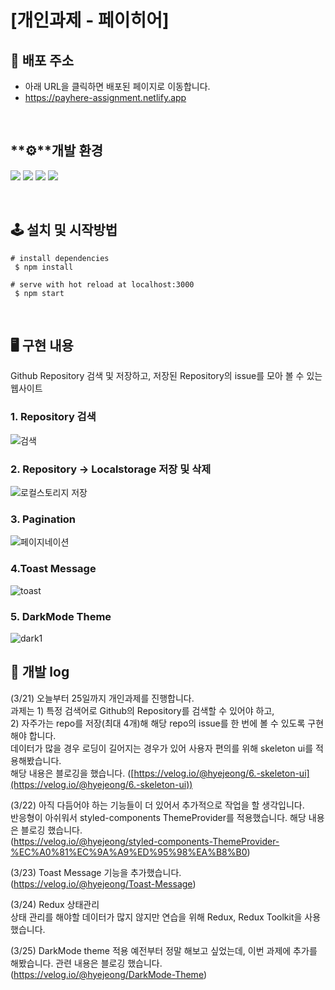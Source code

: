 # [**개인과제 - 페이히어**]

## 🔗 배포 주소

- 아래 URL을 클릭하면 배포된 페이지로 이동합니다.
- https://payhere-assignment.netlify.app

<br>

## **⚙**개발 환경

<a><img src="https://img.shields.io/badge/React-61DAFB.svg?&style=for-the-badge&logo=React&logoColor=white"> <img src="https://img.shields.io/badge/javascript-F7DF1E.svg?&style=for-the-badge&logo=javascript&logoColor=black"> <img src="https://img.shields.io/badge/styledcomponents-DB7093.svg?&style=for-the-badge&logo=styledcomponents&logoColor=white"> <img src="https://img.shields.io/badge/Redux-764ABC.svg?&style=for-the-badge&logo=Redux&logoColor=white"></a>

<br>

## 🕹 설치 및 시작방법

```
# install dependencies
 $ npm install

# serve with hot reload at localhost:3000
 $ npm start
```

<br>

## 🖥️ 구현 내용

Github Repository 검색 및 저장하고, 저장된 Repository의 issue를 모아 볼 수 있는 웹사이트

### 1. Repository 검색

![검색](https://user-images.githubusercontent.com/90097736/158009091-376ed54c-8279-4d3c-9b8a-8bdd52127482.gif)

### 2. Repository -> Localstorage 저장 및 삭제

![로컬스토리지 저장](https://user-images.githubusercontent.com/90097736/158009113-c60c1c8b-4912-4446-a872-bb321c7706cf.gif)

### 3. Pagination

![페이지네이션](https://user-images.githubusercontent.com/90097736/158009123-5022c1c8-d782-4ba0-a2e3-d0060ef42016.gif)

### 4.Toast Message

![toast](https://user-images.githubusercontent.com/90097736/160073039-19368cc3-6da0-4f05-b325-c84b9781fa5c.gif)

### 5. DarkMode Theme

![dark1](https://user-images.githubusercontent.com/90097736/160154672-e2b7016b-644b-4930-a573-de5ab60a6abc.gif)

## :memo: 개발 log

(3/21) 오늘부터 25일까지 개인과제를 진행합니다.
<br/>과제는 1) 특정 검색어로 Github의 Repository를 검색할 수 있어야 하고, 
<br/>2) 자주가는 repo를 저장(최대 4개)해 해당 repo의 issue를 한 번에 볼 수 있도록 구현해야 합니다.
<br/>
데이터가 많을 경우 로딩이 길어지는 경우가 있어 사용자 편의를 위해 skeleton ui를 적용해봤습니다.<br/>
해당 내용은 블로깅을 했습니다. ([https://velog.io/@hyejeong/6.-skeleton-ui](https://velog.io/@hyejeong/6.-skeleton-ui))<br/>

(3/22) 아직 다듬어야 하는 기능들이 더 있어서 추가적으로 작업을 할 생각입니다.<br/>
반응형이 아쉬워서 styled-components ThemeProvider를 적용했습니다. 해당 내용은 블로깅 했습니다.<br/>
(https://velog.io/@hyejeong/styled-components-ThemeProvider-%EC%A0%81%EC%9A%A9%ED%95%98%EA%B8%B0)<br/>

(3/23) Toast Message 기능을 추가했습니다.<br/>
(https://velog.io/@hyejeong/Toast-Message)<br/>

(3/24) Redux 상태관리<br/>
상태 관리를 해야할 데이터가 많지 않지만 연습을 위해 Redux, Redux Toolkit을 사용했습니다.

(3/25) DarkMode theme 적용
예전부터 정말 해보고 싶었는데, 이번 과제에 추가를 해봤습니다. 관련 내용은 블로깅 했습니다.
(https://velog.io/@hyejeong/DarkMode-Theme)
